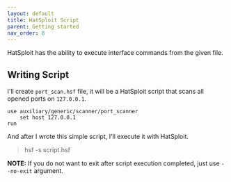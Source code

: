 ```yaml
---
layout: default
title: HatSploit Script
parent: Getting started
nav_order: 8
---
```


HatSploit has the ability to execute interface commands from the given file.

## Writing Script

I'll create `port_scan.hsf` file, it will be a HatSploit script that scans all opened ports on `127.0.0.1`.

```assembly
use auxiliary/generic/scanner/port_scanner
    set host 127.0.0.1
run
```

And after I wrote this simple script, I'll execute it with HatSploit.

> hsf -s script.hsf

**NOTE:** If you do not want to exit after script execution completed, just use `--no-exit` argument.